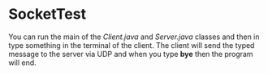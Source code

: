 # SocketTest
You can run the main of the *Client.java* and *Server.java* classes and then in type something in the terminal of the client. 
The client will send the typed message to the server via UDP and when you type **bye** then the program will end.
